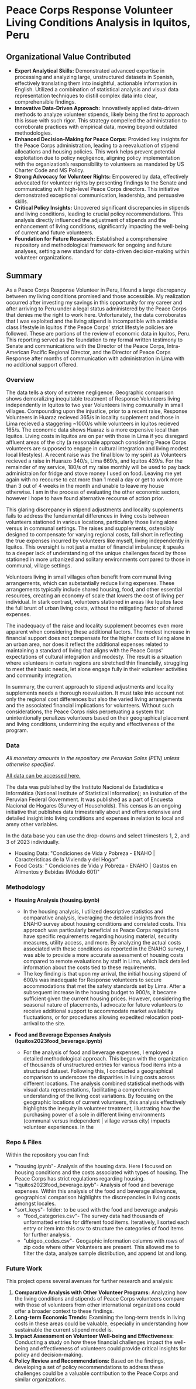 # Peace Corps Response Volunteer Living Conditions Analysis in Iquitos, Peru

## Organizational Value Contributed

* **Expert Analytical Skills:**   Demonstrated advanced expertise in processing and analyzing large, unstructured datasets in Spanish, effectively translating them into insightful, actionable information in English. Utilized a combination of statistical analysis and visual data representation techniques to distill complex data into clear, comprehensible findings.
* **Innovative Data-Driven Approach:**  Innovatively applied data-driven methods to analyze volunteer stipends, likely being the first to approach this issue with such rigor. This strategy compelled the administration to corroborate practices with empirical data, moving beyond outdated methodologies.
* **Enhanced Decision-Making for Peace Corps:**  Provided key insights for the Peace Corps administration, leading to a reevaluation of stipend allocations and housing policies. This work helps prevent potential exploitation due to policy negligence, aligning policy implementation with the organization’s responsibility to volunteers as mandated by US Charter Code and MS Policy.
* **Strong Advocacy for Volunteer Rights:** Empowered by data, effectively advocated for volunteer rights by presenting findings to the Senate and communicating with high-level Peace Corps directors. This initiative demonstrated exceptional communication, leadership, and persuasive skills.
* **Critical Policy Insights:** Uncovered significant discrepancies in stipends and living conditions, leading to crucial policy recommendations. This analysis directly influenced the adjustment of stipends and the enhancement of living conditions, significantly impacting the well-being of current and future volunteers.
* **Foundation for Future Research:** Established a comprehensive repository and methodological framework for ongoing and future analyses, setting a new standard for data-driven decision-making within volunteer organizations.

## Summary
As a Peace Corps Response Volunteer in Peru, I found a large discrepancy between my living conditions promised and those accessible. My realization occurred after investing my savings in this opportunity for my career and after arriving to Peru under a legal status administered by the Peace Corps that denies me the right to work here. Unfortunately, the data corroborates that I was exploited and the living stipend is incompatible with a middle class lifestyle in Iquitos if the Peace Corps' strict lifestyle policies are followed. These are portions of the review of economic data in Iquitos, Peru. This reporting served as the foundation to my formal written testimony to Senate and communications with the Director of the Peace Corps, Intra-American Pacific Regional Director, and the Director of Peace Corps Response after months of communication with administration in Lima with no additional support offered.

### Overview
The data tells a story of extreme negligence. Geographic comparison shows demoralizing inequitable treatment of Response Volunteers living independently in Iquitos to two year Volunteers living comuunally in small villages.
Compounding upon the injustice, prior to a recent raise, Response Volunteers in Huaraz recieved 365/s in locality supplement and those in Lima recieved a staggering ~1000/s while volunteers in Iquitos recieved 165/s. The economic data shows Huaraz is a more expensive local than Iquitos. Living costs in Iquitos are on par with those in Lima if you disregard affluent areas of the city (a reasonable approach considering Peace Corps volunteers are supposed to engage in cultural integration and living modest local lifestyles). A recent raise was the final blow to my spirit as Volunteers recieved a raise in Huarazo 340/s, Lima 669/s, and Iquitos 439/s. For the remainder of my service, 180/s of my raise monthly will be used to pay back administraion for fridge and stove money I used on food. Leaving me yet again with no recourse to eat more than 1 meal a day or get to work more than 3 out of 4 weeks in the month and unable to leave my house otherwise. I am in the process of evaluating the other economic sectors, however I hope to have found alternative recourse of action prior.

This glaring discrepancy in stipend adjustments and locality supplements fails to address the fundamental differences in living costs between volunteers stationed in various locations, particularly those living alone versus in communal settings. The raises and supplements, ostensibly designed to compensate for varying regional costs, fall short in reflecting the true expenses incurred by volunteers like myself, living independently in Iquitos. This oversight is not just a matter of financial imbalance; it speaks to a deeper lack of understanding of the unique challenges faced by those stationed in more urbanized and solitary environments compared to those in communal, village settings.

Volunteers living in small villages often benefit from communal living arrangements, which can substantially reduce living expenses. These arrangements typically include shared housing, food, and other essential resources, creating an economy of scale that lowers the cost of living per individual. In stark contrast, volunteers stationed in areas like Iquitos face the full brunt of urban living costs, without the mitigating factor of shared expenses.

The inadequacy of the raise and locality supplement becomes even more apparent when considering these additional factors. The modest increase in financial support does not compensate for the higher costs of living alone in an urban area, nor does it reflect the additional expenses related to maintaining a standard of living that aligns with the Peace Corps' expectations of cultural integration and modesty. The result is a situation where volunteers in certain regions are stretched thin financially, struggling to meet their basic needs, let alone engage fully in their volunteer activities and community integration.

In summary, the current approach to stipend adjustments and locality supplements needs a thorough reevaluation. It must take into account not only the regional cost differences but also the varied living arrangements and the associated financial implications for volunteers. Without such considerations, the Peace Corps risks perpetuating a system that unintentionally penalizes volunteers based on their geographical placement and living conditions, undermining the equity and effectiveness of the program.

### Data
_All monetary amounts in the repository are Peruvian Soles (PEN) unless otherwise specified._

[All data can be accessed here.](https://proyectos.inei.gob.pe/microdatos/Consulta_por_Encuesta.asp)

The data was published by the Instituto Nacional de Estadística e Informática (National Institute of Statistical Information); an insitution of the Peruvian Federal Government. It was published as a part of Encuesta Nacional de Hogares (Survey of Households). This census is an ongoing initiative that publishes data trimesterally about and offers extensive and detailed insight into living conditions and expenses in relation to local and amny other variables. 

In the data base you can use the drop-downs and select trimesters 1, 2, and 3 of 2023 individually. 

* Housing Data: "Condiciones de Vida y Pobreza - ENAHO | Caracteristicas de la Vivienda y del Hogar"
* Food Costs: "	Condiciones de Vida y Pobreza - ENAHO | Gastos en Alimentos y Bebidas (Módulo 601)"

### Methodology
* **Housing Analysis (housing.ipynb)**
  * In the housing analysis, I utilized descriptive statistics and comparative analysis, leveraging the detailed insights from the ENAHO survey about housing conditions and correlated costs. This approach was particularly beneficial as Peace Corps regulations have specific requirements regarding housing material, security measures, utility access, and more. By analyzing the actual costs associated with these conditions as reported in the ENAHO survey, I was able to provide a more accurate assessment of housing costs compared to remote evaluations by staff in Lima, which lack detailed information about the costs tied to these requirements.
  * The key finding is that upon my arrival, the initial housing stipend of 600/s was inadequate for Response volunteers to secure accommodations that met the safety standards set by Lima. After a subsequent increase in the housing budget to 900/s, it became sufficient given the current housing prices. However, considering the seasonal nature of placements, I advocate for future volunteers to receive additional support to accommodate market availability fluctuations, or for procedures allowing expedited relocation post-arrival to the site.

* **Food and Beverage Expenses Analysis (Iquitos2023food_beverage.ipynb)**
  * For the analysis of food and beverage expenses, I employed a detailed methodological approach. This began with the organization of thousands of unstructured entries for various food items into a structured dataset. Following this, I conducted a geographical comparison to underscore the disparities in living costs across different locations. The analysis combined statistical methods with visual data representations, facilitating a comprehensive understanding of the living cost variations. By focusing on the geographic locations of current volunteers, this analysis effectively highlights the inequity in volunteer treatment, illustrating how the purchasing power of a sole in different living environments (communal versus independent | village versus city) impacts volunteer experiences. In the 

### Repo & Files

Within the repository you can find:
* "housing.ipynb"- Analysis of the housing data. Here I focused on housing conditions and the costs associated with types of housing. The Peace Corps has strict regulations regarding housing.
* "Iquitos2023food_beverage.ipyb"- Analysis of food and beverage expenses. Within this analysis of the food and beverage allowance, geographical comparison highlights the discrepancies in living costs amongst locales.
* "sort_keys"- folder: to be used with the food and beverage analysis
  - "food_categories.csv"- The survey data had thousands of unformatted entries for different food items. Iteratively, I sorted each entry or item into this csv to structure the categories of food items for further analysis.
  - "ubigeo_codes.csv"- Geogaphic information columns with rows of zip code where other Volunteers are present. This allowed me to filter the data, analyze sample distribution, and append lat and long.
 
### Future Work

This project opens several avenues for further research and analysis:

1. **Comparative Analysis with Other Volunteer Programs:** Analyzing how the living conditions and stipends of Peace Corps volunteers compare with those of volunteers from other international organizations could offer a broader context to these findings.
2. **Long-term Economic Trends:** Examining the long-term trends in living costs in these areas could be valuable, especially in understanding how sustainable the current stipend model is.
3. **Impact Assessment on Volunteer Well-being and Effectiveness:** Conducting a study on how these financial challenges impact the well-being and effectiveness of volunteers could provide critical insights for policy and decision-making.
4. **Policy Review and Recommendations:** Based on the findings, developing a set of policy recommendations to address these challenges could be a valuable contribution to the Peace Corps and similar organizations.
